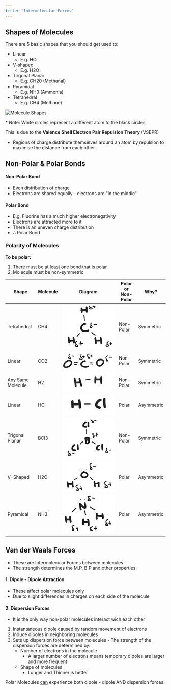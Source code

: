 ```yaml
---
title: "Intermolecular Forces"
---
```


## Shapes of Molecules

There are 5 basic shapes that you should get used to:
- Linear
	- E.g. HCl
- V-shaped
	- E.g. H2O
- Trigonal Planar
	- E.g. CH20 (Methanal)
- Pyramidal
	- E.g. NH3 (Ammonia)
- Tetrahedral
	- E.g. CH4 (Methane)

<image src="Molecule_Shapes.png" alt="Molecule Shapes" width="100"/>

\* Note: White circles represent a different atom to the black circles

This is due to the **Valence Shell Electron Pair Repulsion Theory** (VSEPR)
- Regions of charge distribute themselves around an atom by repulsion to maximise the distance from each other.


## Non-Polar & Polar Bonds

#### Non-Polar Bond
- Even distribution of charge
- Electrons are shared equally - electrons are "in the middle"

#### Polar Bond
- E.g. Fluorine has a much higher electronegativity
- Electrons are attracted more to it
- There is an uneven charge distribution
- ∴ Polar Bond

### Polarity of Molecules

**To be polar:**
1. There must be at least one bond that is polar
2. Molecule must be non-symmetric

| Shape             | Molecule | Diagram                                                            | Polar or Non-Polar | Why?       |
| ----------------- | -------- | ------------------------------------------------------------------ | ------------------ | ---------- |
| Tetrahedral       | CH4      | ![Methane-Polarity](assets/Methane-Polarity.png)                   | Non-Polar          | Symmetric  |
| Linear            | CO2      | ![CarbonDioxide-Polarity](assets/CarbonDioxide-Polarity.png)       | Non-Polar          | Symmetric  |
| Any Same Molecule | H2       | ![Hydrogen-Polarity](assets/Hydrogen-Polarity.png)                 | Non-Polar          | Symmetric  |
| Linear            | HCl      | ![HydrogenChloride-Polarity](assets/HydrogenChloride-Polarity.png) | Polar              | Asymmetric |
| Trigonal Planar   | BCl3     | ![BoronTriChloride-Polarity](assets/BoronTriChloride-Polarity.png) | Non-Polar          | Symmetric  |
| V-Shaped          | H2O      | ![Water-Polarity](assets/Water-Polarity.png)                       | Polar              | Asymmetric |
| Pyramidal         | NH3      | ![Ammonia-Polarity](assets/Ammonia-Polarity.png)                   | Polar              | Asymmetric |
|                   |          |                                                                    |                    |            |


## Van der Waals Forces

- These are Intermolecular Forces between molecules
- The strength determines the M.P, B.P and other properties

#### 1. Dipole - Dipole Attraction

- These affect polar molecules only
- Due to slight differences in charges on each side of the molecule


#### 2. Dispersion Forces

- It is the only way non-polar molecules interact wich each other

1. Instantaneous dipole caused by random movement of electrons
2. Induce dipoles in neighboring molecules
3. Sets up dispersion force between molecules - The strength of the dispersion forces are determined by:
	- Number of electrons in the molecule
		- A larger number of electrons means temporary dipoles are larger and more frequent
	- Shape of molecules
		- Longer and Thinner is better

Polar Molecules <u>can</u> experience both dipole - dipole AND dispersion forces.

